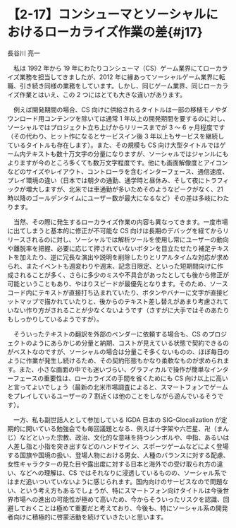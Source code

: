 # 【2-17】コンシューマとソーシャルにおけるローカライズ作業の差{#j17}

<div class="author">長谷川 亮一</div>

　私は 1992 年から 19 年にわたりコンシューマ（CS）ゲーム業界にてローカライズ業務を担当してきましたが、2012 年に縁あってソーシャルゲーム業界に転職、引き続き同様の業務をしています。しかし、同じゲーム業界、同じローカライズ作業とはいえ、この 2 つにはとても大きな違いがあります。

　例えば開発期間の場合、CS 向けに供給されるタイトルは一部の移植モノやダウンロード用コンテンツを除いては通常 1 年以上の開発期間を要するのに対し、ソーシャルではプロジェクト立ち上げからリリースまでが 3 ～ 6 ヶ月程度です（その代わり、ヒット作になるとサービスイン後 3 年以上もサービスを継続しているタイトルも存在します）。また、その規模も CS 向け大型タイトルではゲーム内テキストも数十万文字の分量になりますが、ソーシャルではジャンルにもよりますが今のところ多くても数万文字程度です。他にも画面解像度とアイコンなどのサイズやレイアウト、コントローラを含むインターフェース、通信速度、プレイ環境の違い（日本では朝夕の通勤、通学時と昼休み、そして夜にトラフィックが増大しますが、北米では車通勤が多いためそのようなピークがなく、21 時以降のゴールデンタイムにユーザー数が最大になるなど）その差は多岐にわたります。

　当然、その際に発生するローカライズ作業の内容も異なってきます。一度市場に出てしまうと基本的に修正が不可能な CS 向けは長期のデバッグを経てからリリースされるのに対し、ソーシャルでは解析ツールを使用し常にユーザーの動向や離脱率を把握、必要に応じて押されていないボタンを目立たせたり補足テキストを加えたり、逆に冗長な演出や説明を削除したりとリアルタイムな対応が求められ、またイベントも週変わりや週末、記念日限定、といった短期間向けに作成されることが多く、さらに多少のミスや不具合があったとしても後から修正が可能ということもあり、やはりスピードが最優先となります。そのため、ソースコード内にテキストが直接打ち込まれていたり、ボタンやバナーに文字が直接ビットマップで描かれていたりと、後からのテキスト差し替えがあまり考慮されていない作り方がされることが少なくないようです（さすがに大手ではそのあたりもしっかりしているようですが）。

　そういったテキストの翻訳を外部のベンダーに依頼する場合も、CS のプロジェクトのようにあらかじめ分量と納期、コストが見えている状態で契約できるのがベストなのですが、ソーシャルの場合は分量こそ多くないものの、ほぼ毎日のように作業が発生し続けるため、その契約形態もかなり柔軟なものが求められます。また、小さな画面の中でも迷いづらい、グラフィカルで操作が簡単なインターフェースの重要性は、ローカライズの手間を省くためにも CS 向け以上に高いと言ってよいでしょう（最新の北米市場調査によると、スマートフォンでゲームをプレイしているユーザーの 7 割近くは他のことをしながら遊んでいるそうです）。

　一方、私も副世話人として参加している IGDA 日本の SIG-Glocalization が定期的に開いている勉強会でも毎回議題となる、例えば十字架や六芒星、卍（まんじ）などといった宗教、政治、文化的な意味を持つシンボルや、中指、あるいは人差し指と小指を突き出すなどのハンドサイン、スポーツゲームなどによく登場する国旗や国境の扱い、登場人物における男女、人種のバランスに対する配慮、女性キャラクターの見た目や露出度に対する日本と海外での受け取られ方の違い、などへの理解は、CS ではそれなりに浸透しているものの、ソーシャル系ではまだ追いついていないように感じられます。国内向けのサービスなので問題ない、という考え方もあるでしょうが、特にスマートフォン向けタイトルは今後世界市場への進出の可能性が極めて高いため、今からそういったリスクを認識、回避しておくことは極めて重要だと考えており、今後も、特にソーシャル系の開発者向けに積極的に啓蒙活動を続けていきたいと思います。
